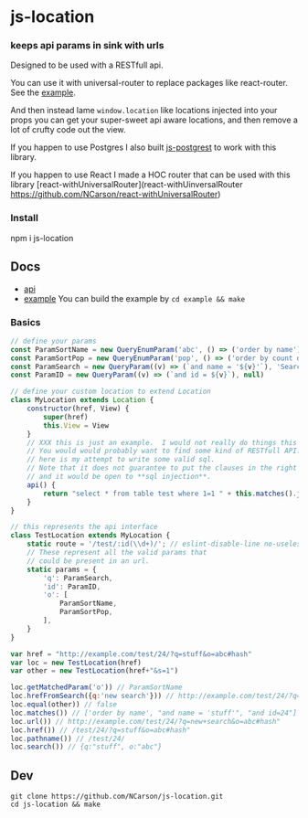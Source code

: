 # js-location

### keeps api params in sink with urls

Designed to be used with a RESTfull api.

You can use it with universal-router to replace
packages like react-router. See the [example](https://github.com/NCarson/js-location/blob/master/example/App.js).

And then instead lame `window.location` like locations injected into your props you can get your 
super-sweet api aware locations, and then remove a lot of crufty code out the view.

If you happen to use Postgres I also built 
[js-postgrest](https://github.com/NCarson/js-postgrest) to work with this library.

If you happen to use React I made a HOC router that can be used with this
library [react-withUniversalRouter](react-withUinversalRouter https://github.com/NCarson/react-withUniversalRouter)

### Install

npm i js-location

## Docs

- [api](https://ncarson.github.io/js-location/index.html)
- [example](https://github.com/NCarson/js-location/blob/master/example/App.js)
    You can build the example by `cd example && make`

### Basics
```js
// define your params
const ParamSortName = new QueryEnumParam('abc', () => ('order by name'), 'by Name')
const ParamSortPop = new QueryEnumParam('pop', () => ('order by count desc'), 'by Popularity')
const ParamSearch = new QueryParam((v) => (`and name = '${v}'`), 'Search', (v) => /(\D+)/.test(v))
const ParamID = new QueryParam((v) => (`and id = ${v}`), null)

// define your custom location to extend Location
class MyLocation extends Location {
    constructor(href, View) {
        super(href)
        this.View = View
    }
    // XXX this is just an example.  I would not really do things this way.
    // You would would probably want to find some kind of RESTfull API.
    // here is my attempt to write some valid sql.
    // Note that it does not guarantee to put the clauses in the right order
    // and it would be open to **sql injection**.
    api() {
        return "select * from table test where 1=1 " + this.matches().join(" ")
    }
}

// this represents the api interface
class TestLocation extends MyLocation {
    static route = '/test/:id(\\d+)/'; // eslint-disable-line no-useless-escape
    // These represent all the valid params that 
    // could be present in an url.
    static params = {
        'q': ParamSearch,
        'id': ParamID,
        'o': [
            ParamSortName,
            ParamSortPop,
        ],
    }
}

var href = "http://example.com/test/24/?q=stuff&o=abc#hash"
var loc = new TestLocation(href)
var other = new TestLocation(href+"&s=1")

loc.getMatchedParam('o')) // ParamSortName
loc.hrefFromSearch({q:'new search'})) // http://example.com/test/24/?q=new+search&o=abc#hash"
loc.equal(other)) // false
loc.matches()) // ['order by name', "and name = 'stuff'", "and id=24"]
loc.url()) // http://example.com/test/24/?q=new+search&o=abc#hash"
loc.href()) // /test/24/?q=stuff&o=abc#hash"
loc.pathname()) // /test/24/
loc.search()) // {q:"stuff", o:"abc"}
```

## Dev

```
git clone https://github.com/NCarson/js-location.git
cd js-location && make
```




